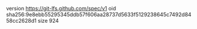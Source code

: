 version https://git-lfs.github.com/spec/v1
oid sha256:9e8ebb55295345ddb57f606aa28737d5633f5129238645c7492d8458cc2628d1
size 924
